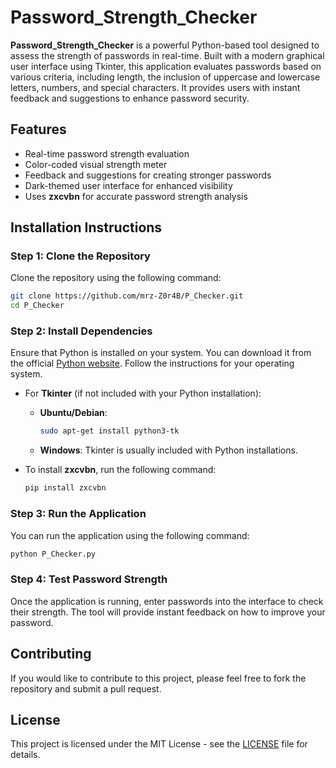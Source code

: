 # Password_Strength_Checker

**Password_Strength_Checker** is a powerful Python-based tool designed to assess the strength of passwords in real-time. Built with a modern graphical user interface using Tkinter, this application evaluates passwords based on various criteria, including length, the inclusion of uppercase and lowercase letters, numbers, and special characters. It provides users with instant feedback and suggestions to enhance password security.

## Features
- Real-time password strength evaluation
- Color-coded visual strength meter
- Feedback and suggestions for creating stronger passwords
- Dark-themed user interface for enhanced visibility
- Uses **zxcvbn** for accurate password strength analysis

## Installation Instructions

### Step 1: Clone the Repository
Clone the repository using the following command:
```bash
git clone https://github.com/mrz-Z0r4B/P_Checker.git
cd P_Checker
```

### Step 2: Install Dependencies
Ensure that Python is installed on your system. You can download it from the official [Python website](https://www.python.org/downloads/). Follow the instructions for your operating system.

- For **Tkinter** (if not included with your Python installation):
  - **Ubuntu/Debian**:
    ```bash
    sudo apt-get install python3-tk
    ```
  - **Windows**: Tkinter is usually included with Python installations.

- To install **zxcvbn**, run the following command:
  ```bash
  pip install zxcvbn
  ```

### Step 3: Run the Application
You can run the application using the following command:
```bash
python P_Checker.py
```

### Step 4: Test Password Strength
Once the application is running, enter passwords into the interface to check their strength. The tool will provide instant feedback on how to improve your password.

## Contributing
If you would like to contribute to this project, please feel free to fork the repository and submit a pull request.

## License
This project is licensed under the MIT License - see the [LICENSE](LICENSE) file for details.
